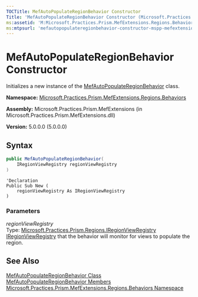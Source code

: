 ```yaml
---
TOCTitle: MefAutoPopulateRegionBehavior Constructor
Title: 'MefAutoPopulateRegionBehavior Constructor (Microsoft.Practices.Prism.MefExtensions.Regions.Behaviors)'
ms:assetid: 'M:Microsoft.Practices.Prism.MefExtensions.Regions.Behaviors.MefAutoPopulateRegionBehavior.\#ctor(Microsoft.Practices.Prism.Regions.IRegionViewRegistry)'
ms:mtpsurl: 'mefautopopulateregionbehavior-constructor-mspp-mefextensions-regions-behaviors.md'
---
```


# MefAutoPopulateRegionBehavior Constructor

Initializes a new instance of the [MefAutoPopulateRegionBehavior](/patterns-practices/reference/mefautopopulateregionbehavior-class-mspp-mefextensions-regions-behaviors) class.

**Namespace:** [Microsoft.Practices.Prism.MefExtensions.Regions.Behaviors](/patterns-practices/reference/mspp-mefextensions-regions-behaviors-namespace)

**Assembly:** Microsoft.Practices.Prism.MefExtensions (in Microsoft.Practices.Prism.MefExtensions.dll)

**Version:** 5.0.0.0 (5.0.0.0)

## Syntax

```C#
public MefAutoPopulateRegionBehavior(
	IRegionViewRegistry regionViewRegistry
)
```

```VB
'Declaration
Public Sub New ( 
	regionViewRegistry As IRegionViewRegistry
)
```

### Parameters

*regionViewRegistry*  
Type: [Microsoft.Practices.Prism.Regions.IRegionViewRegistry](/patterns-practices/reference/iregionviewregistry-interface-mspp-regions)   
[IRegionViewRegistry](/patterns-practices/reference/iregionviewregistry-interface-mspp-regions) that the behavior will monitor for views to populate the region.

## See Also

[MefAutoPopulateRegionBehavior Class](/patterns-practices/reference/mefautopopulateregionbehavior-class-mspp-mefextensions-regions-behaviors)<br/>
[MefAutoPopulateRegionBehavior Members](/patterns-practices/reference/mefautopopulateregionbehavior-members-mspp-mefextensions-regions-behaviors)<br/>
[Microsoft.Practices.Prism.MefExtensions.Regions.Behaviors Namespace](/patterns-practices/reference/mspp-mefextensions-regions-behaviors-namespace)<br/>